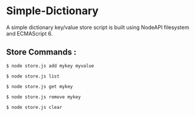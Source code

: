 # Simple-Dictionary

A simple dictionary key/value store script is built using NodeAPI filesystem and ECMAScript 6.  

Store Commands :
---------------

`$ node store.js add mykey myvalue`

`$ node store.js list`

`$ node store.js get mykey`

`$ node store.js remove mykey`

`$ node store.js clear`

